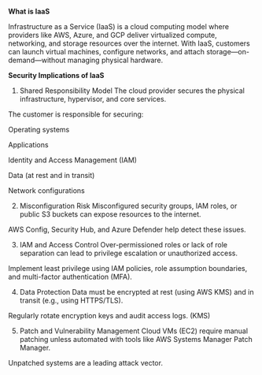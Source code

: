 **What is IaaS**

Infrastructure as a Service (IaaS) is a cloud computing model where providers like AWS, Azure, and GCP deliver virtualized compute, 
networking, and storage resources over the internet. With IaaS, customers can launch virtual machines, configure networks, and attach storage—on-demand—without managing physical hardware.

**Security Implications of IaaS**

1. Shared Responsibility Model
The cloud provider secures the physical infrastructure, hypervisor, and core services.

The customer is responsible for securing:

Operating systems

Applications

Identity and Access Management (IAM)

Data (at rest and in transit)

Network configurations

2. Misconfiguration Risk
Misconfigured security groups, IAM roles, or public S3 buckets can expose resources to the internet.

AWS Config, Security Hub, and Azure Defender help detect these issues.

3. IAM and Access Control
Over-permissioned roles or lack of role separation can lead to privilege escalation or unauthorized access.

Implement least privilege using IAM policies, role assumption boundaries, and multi-factor authentication (MFA).

4. Data Protection
Data must be encrypted at rest (using AWS KMS) and in transit (e.g., using HTTPS/TLS).

Regularly rotate encryption keys and audit access logs. (KMS)

5. Patch and Vulnerability Management
Cloud VMs (EC2) require manual patching unless automated with tools like AWS Systems Manager Patch Manager.

Unpatched systems are a leading attack vector.
